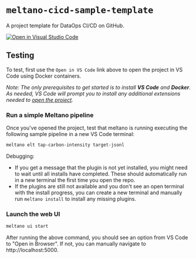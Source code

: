 # `meltano-cicd-sample-template`

A project template for DataOps CI/CD on GitHub.

[![Open in Visual Studio Code](https://open.vscode.dev/badges/open-in-vscode.svg)](https://open.vscode.dev/meltano/Steven-S-CICD-Lab)

## Testing

To test, first use the `Open in VS Code` link above to open the project in VS Code using Docker containers.

_Note: The only prerequisites to get started is to install **VS Code** and **Docker**. As needed, VS Code will prompt 
you to install any additional extensions needed to <a href="vscode://ms-vscode-remote.remote-containers/cloneInVolume?url=https%3A%2F%2Fgithub.com%2Fmeltano%2Fmeltano-cicd-lab-template">open the project</a>._

### Run a simple Meltano pipeline

Once you've opened the project, test that meltano is running executing the following sample pipeline
in a new VS Code terminal:

```bash
meltano elt tap-carbon-intensity target-jsonl 
```

Debugging:

- If you get a message that the plugin is not yet installed, you might need to wait until all installs have
  completed. These should automatically run in a new terminal the first time you open the repo.
- If the plugins are still not available and you don't see an open terminal with the install progress, you
  can create a new terminal and manually run `meltano install` to install any missing plugins.

### Launch the web UI

```bash
meltano ui start 
```

After running the above command, you should see an option from VS Code to "Open in Browser". If not, you can manually navigate to http://localhost:5000.
